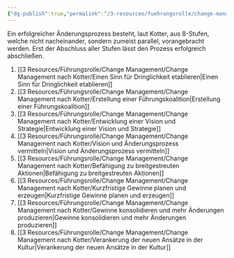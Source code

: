 ```yaml
---
{"dg-publish":true,"permalink":"/3-resources/fuehrungsrolle/change-management/change-management-nach-kotter/8-stufen-prozess-fuer-grosse-aenderungen/","created":"2024-05-26T15:32:04.157+02:00","updated":"2024-05-26T18:57:10.377+02:00"}
---
```



Ein erfolgreicher Änderungsprozess besteht, laut Kotter, aus 8-Stufen, welche nicht nacheinander, sondern zumeist parallel, vorangebracht werden. Erst der Abschluss aller Stufen lässt den Prozess erfolgreich abschließen.

1. [[3 Resources/Führungsrolle/Change Management/Change Management nach Kotter/Einen Sinn für Dringlichkeit etablieren\|Einen Sinn für Dringlichkeit etablieren]]
2. [[3 Resources/Führungsrolle/Change Management/Change Management nach Kotter/Erstellung einer Führungskoalition\|Erstellung einer Führungskoalition]]
3. [[3 Resources/Führungsrolle/Change Management/Change Management nach Kotter/Entwicklung einer Vision und Strategie\|Entwicklung einer Vision und Strategie]]
4. [[3 Resources/Führungsrolle/Change Management/Change Management nach Kotter/Vision und Änderungsprozess vermitteln\|Vision und Änderungsprozess vermitteln]]
5. [[3 Resources/Führungsrolle/Change Management/Change Management nach Kotter/Befähigung zu breitgestreuten Aktionen\|Befähigung zu breitgestreuten Aktionen]]
6. [[3 Resources/Führungsrolle/Change Management/Change Management nach Kotter/Kurzfristige Gewinne planen und erzeugen\|Kurzfristige Gewinne planen und erzeugen]]
7. [[3 Resources/Führungsrolle/Change Management/Change Management nach Kotter/Gewinne konsolidieren und mehr Änderungen produzieren\|Gewinne konsolidieren und mehr Änderungen produzieren]]
8. [[3 Resources/Führungsrolle/Change Management/Change Management nach Kotter/Verankerung der neuen Ansätze in der Kultur\|Verankerung der neuen Ansätze in der Kultur]]